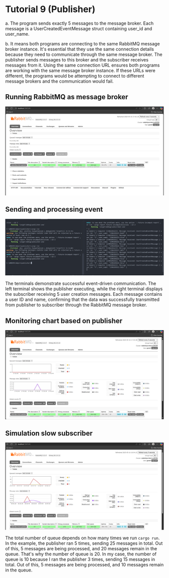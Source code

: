 # Tutorial 9 (Publisher)

a. The program sends exactly 5 messages to the message broker. Each message is a UserCreatedEventMessage struct containing user_id and user_name.

b. It means both programs are connecting to the same RabbitMQ message broker instance. It's essential that they use the same connection details because they need to communicate through the same message broker. The publisher sends messages to this broker and the subscriber receives messages from it. Using the same connection URL ensures both programs are working with the same message broker instance. If these URLs were different, the programs would be attempting to connect to different message brokers and the communication would fail.

## Running RabbitMQ as message broker

![](assets/1.png)

## Sending and processing event

![](assets/2.png)

The terminals demonstrate successful event-driven communication. The left terminal shows the publisher executing, while the right terminal displays the subscriber receiving 5 user creation messages. Each message contains a user ID and name, confirming that the data was successfully transmitted from publisher to subscriber through the RabbitMQ message broker.

## Monitoring chart based on publisher

![](assets/3.png)

## Simulation slow subscriber

![](assets/4.png)

The total number of queue depends on how many times we run `cargo run`. In the example, the publisher ran 5 times, sending 25 messages in total. Out of this, 5 messages are being processed, and 20 messages remain in the queue. That's why the number of queue is 20. In my case, the number of queue is 10 because I ran the publisher 3 times, sending 15 messages in total. Out of this, 5 messages are being processed, and 10 messages remain in the queue.

